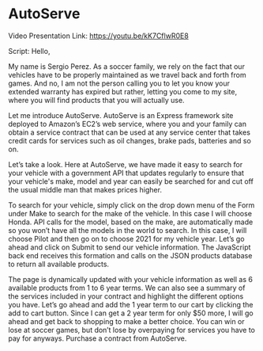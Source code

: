 # AutoServe

Video Presentation Link:  https://youtu.be/kK7CflwR0E8

Script:
Hello,

My name is Sergio Perez.  As a soccer family, we rely on the fact that our vehicles have to be properly maintained as we travel back and forth from games.  And no, I am not the person calling you to let you know your extended warranty has expired but rather, letting you come to my site, where you will find products that you will actually use.  

Let me introduce AutoServe.  AutoServe is an Express framework site deployed to Amazon’s EC2’s web service, where you and your family can obtain a service contract that can be used at any service center that takes credit cards for services such as oil changes, brake pads, batteries and so on.  

Let’s take a look.  Here at AutoServe, we have made it easy to search for your vehicle with a government API that updates regularly to ensure that your vehicle's make, model and year can easily be searched for and cut off the usual middle man that makes prices higher.   

To search for your vehicle, simply click on the drop down menu of the Form under Make to search for the make of the vehicle.  In this case I will choose Honda.   API calls for the model, based on the make, are automatically made so you won’t have all the models in the world to search.  In this case, I will choose Pilot and then go on to choose 2021 for my vehicle year.  Let’s go ahead and click on Submit to send our vehicle information.   The JavaScript back end receives this formation and calls on the JSON products database to return all available products.

The page is dynamically updated with your vehicle information as well as 6 available products from 1 to 6 year terms.   We can also see a summary of the services included in your contract and highlight the different options you have.  Let’s go ahead and add the 1 year term to our cart by clicking the add to cart button.  Since I can get a 2 year term for only $50 more, I will go ahead and get back to shopping to make a better choice.  You can win or lose at soccer games, but don’t lose by overpaying for services you have to pay for anyways.  Purchase a contract from AutoServe.  
